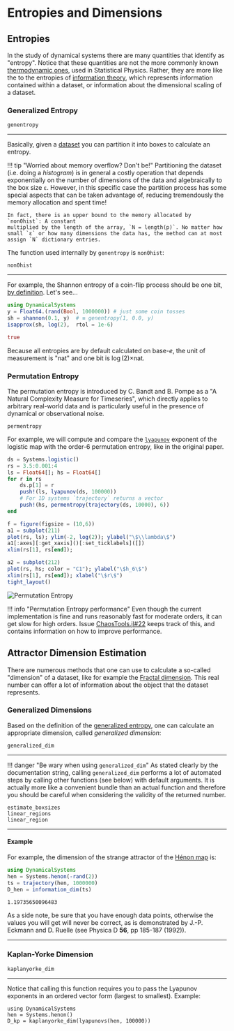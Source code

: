 # Entropies and Dimensions

## Entropies
In the study of dynamical systems there are many quantities that identify as "entropy".
Notice that these quantities are not the more commonly known
[thermodynamic ones](https://en.wikipedia.org/wiki/Entropy), used in Statistical Physics. Rather, they are more like the to the entropies of [information theory](https://en.wikipedia.org/wiki/Entropy_(information_theory)), which represents
information contained within a dataset, or information about the dimensional
scaling of a dataset.

### Generalized Entropy
```@docs
genentropy
```
---
Basically, given a [dataset](system_definition/#numerical-data) you can
partition it into boxes to calculate an entropy.

!!! tip "Worried about memory overflow? Don't be!"
    Partitioning the dataset (i.e. doing a *histogram*) is in general a costly
    operation that depends exponentially on the number of dimensions of the data
    and algebraically to the box size `ε`.
    However, in this specific case the partition process has some special aspects
    that can be taken advantage
    of, reducing tremendously the memory allocation and spent time!

    In fact, there is an upper bound to the memory allocated by `non0hist`: A constant
    multiplied by the length of the array, `N = length(p)`. No matter how small `ε` or how many dimensions the data has, the method can at most assign `N` dictionary entries.


The function used internally by `genentropy` is `non0hist`:
```@docs
non0hist
```
---
For example, the Shannon entropy of a coin-flip process should be one bit,
[by definition](https://en.wikipedia.org/wiki/Shannon_(unit)). Let's see...
```julia
using DynamicalSystems
y = Float64.(rand(Bool, 1000000)) # just some coin tosses
sh = shannon(0.1, y)  # ≡ genentropy(1, 0.0, y)
isapprox(sh, log(2),  rtol = 1e-6)
```
```julia
true
```
Because all entropies are by default calculated on base-$e$, the unit of measurement is "nat" and one bit is $\log(2)\times$nat.

### Permutation Entropy
The permutation entropy is introduced by C. Bandt and B. Pompe as a
"A Natural Complexity Measure for Timeseries", which directly applies to arbitrary real-world data and is particularly useful in the presence of dynamical or observational noise.

```@docs
permentropy
```

For example, we will compute and compare the [`lyapunov`](@ref) exponent of the logistic
map with the order-6 permutation entropy, like in the original paper.
```julia
ds = Systems.logistic()
rs = 3.5:0.001:4
ls = Float64[]; hs = Float64[]
for r in rs
    ds.p[1] = r
    push!(ls, lyapunov(ds, 100000))
    # For 1D systems `trajectory` returns a vector
    push!(hs, permentropy(trajectory(ds, 10000), 6))
end

f = figure(figsize = (10,6))
a1 = subplot(211)
plot(rs, ls); ylim(-2, log(2)); ylabel("\$\\lambda\$")
a1[:axes][:get_xaxis]()[:set_ticklabels]([])
xlim(rs[1], rs[end]);

a2 = subplot(212)
plot(rs, hs; color = "C1"); ylabel("\$h_6\$")
xlim(rs[1], rs[end]); xlabel("\$r\$")
tight_layout()
```
![Permutation Entropy](https://i.imgur.com/tsqSA7a.png)

!!! info "Permutation Entropy performance"
    Even though the current implementation is fine and runs reasonably fast for
    moderate orders, it can get slow for high orders. Issue [ChaosTools.jl#22](https://github.com/JuliaDynamics/ChaosTools.jl/issues/22)
    keeps track of this, and contains information on how to improve performance.

## Attractor Dimension Estimation
There are numerous methods that one can use to calculate a so-called "dimension" of a
dataset, like for example the [Fractal dimension](https://en.wikipedia.org/wiki/Fractal_dimension). This real number can offer
a lot of information about the object that the dataset represents.

### Generalized Dimensions
Based on the definition of the [generalized entropy](#ChaosTools.genentropy), one can calculate an appropriate
dimension, called *generalized dimension*:
```@docs
generalized_dim
```
---
!!! danger "Be wary when using `generalized_dim`"
    As stated clearly by the documentation string, calling `generalized_dim` performs a lot of automated steps by calling other functions (see below)
    with default arguments. It is actually more like a convenient bundle than
    an actual function and therefore you should be careful
    when considering the validity of the returned number.

```@docs
estimate_boxsizes
linear_regions
linear_region
```
---

#### Example
For example, the dimension of the strange attractor of the
[Hénon map](system_definition/#DynamicalSystems.Systems.henon) is:
```julia
using DynamicalSystems
hen = Systems.henon(-rand(2))
ts = trajectory(hen, 1000000)
D_hen = information_dim(ts)
```
```
1.19735650096483
```

As a side note, be sure that you have enough data points, otherwise the values you will
get will never be correct, as is demonstrated by
J.-P. Eckmann and D. Ruelle (see Physica D **56**, pp 185-187 (1992)).

---

### Kaplan-Yorke Dimension
```@docs
kaplanyorke_dim
```
---
Notice that calling this function requires you to pass the Lyapunov exponents in an
ordered vector form (largest to smallest). Example:
```@example lyap
using DynamicalSystems
hen = Systems.henon()
D_kp = kaplanyorke_dim(lyapunovs(hen, 100000))
```
